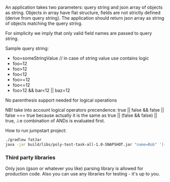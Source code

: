 An application takes two parameters: query string and json array of objects as string. Objects in array have flat structure, fields are not strictly defined (derive from query string). The application should return json array as string of objects matching the query string.

For simplicity we imply that only valid field names are passed to query string.

Sample query string:

* foo=someStringValue // in case of string value use contains logic
* foo=12
* foo>12
* foo<12
* foo>=12
* foo<=12
* foo>12 && bar<12 || baz=12

No parenthesis support needed for logical operations

NB! take into account logical operators precendence: true || false && false || false === true because actually it is the same as true || (false && false) || true, .i.e combination of ANDs is evaluated first.

How to run jumpstart project:

```bash
./gradlew fatJar
java -jar build/libs/poly-test-task-all-1.0-SNAPSHOT.jar "name=Bob" '[{"name":"Bobby","age":25},{"name":"Rob","age":35}]'
```

### Third party libraries

Only json (gson or whatever you like) parsing library is allowed for production code. Also you can use any libraries for testing - it's up to you.